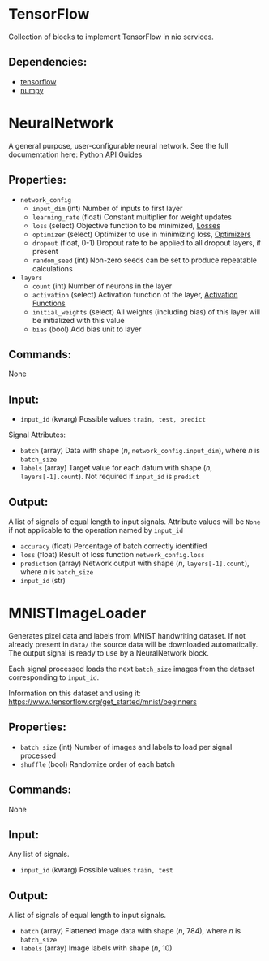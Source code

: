 TensorFlow
===========
Collection of blocks to implement TensorFlow in nio services.

Dependencies:
----------------
* [tensorflow](https://github.com/tensorflow/tensorflow)
* [numpy](https://github.com/numpy/numpy)

NeuralNetwork
===========
A general purpose, user-configurable neural network. See the full documentation here: [Python API Guides](https://www.tensorflow.org/api_guides/python/)

Properties:
--------------
* `network_config`
  * `input_dim` (int) Number of inputs to first layer
  * `learning_rate` (float) Constant multiplier for weight updates
  * `loss` (select) Objective function to be minimized, [Losses](https://www.tensorflow.org/api_guides/python/nn#Losses)
  * `optimizer` (select) Optimizer to use in minimizing loss, [Optimizers](https://www.tensorflow.org/api_guides/python/train#Optimizers)
  * `dropout` (float, 0-1) Dropout rate to be applied to all dropout layers, if present
  * `random_seed` (int) Non-zero seeds can be set to produce repeatable calculations
* `layers`
  * `count` (int) Number of neurons in the layer
  * `activation` (select) Activation function of the layer, [Activation Functions](https://www.tensorflow.org/api_guides/python/nn#Activation_Functions)
  * `initial_weights` (select) All weights (including bias) of this layer will be initialized with this value
  * `bias` (bool) Add bias unit to layer

Commands:
----------------
None

Input:
-------
* `input_id` (kwarg) Possible values `train, test, predict`

Signal Attributes:

* `batch` (array) Data with shape (*n*, `network_config.input_dim`), where *n* is `batch_size`
* `labels` (array) Target value for each datum with shape (*n*, `layers[-1].count`). Not required if `input_id` is `predict`

Output:
---------
A list of signals of equal length to input signals. Attribute values will be `None` if not applicable to the operation named by `input_id`

* `accuracy` (float) Percentage of batch correctly identified
* `loss` (float) Result of loss function `network_config.loss`
* `prediction` (array) Network output with shape (*n*, `layers[-1].count`), where *n* is `batch_size`
* `input_id` (str)

MNISTImageLoader
===========
Generates pixel data and labels from MNIST handwriting dataset. If not already present in `data/` the source data will be downloaded automatically. The output signal is ready to use by a NeuralNetwork block.

Each signal processed loads the next `batch_size` images from the dataset corresponding to `input_id`.

Information on this dataset and using it: 
https://www.tensorflow.org/get_started/mnist/beginners

Properties:
-----------
* `batch_size` (int) Number of images and labels to load per signal processed
* `shuffle` (bool) Randomize order of each batch

Commands:
---------
None

Input:
------
Any list of signals.

* `input_id` (kwarg) Possible values `train, test`

Output:
-------
A list of signals of equal length to input signals.

* `batch` (array) Flattened image data with shape (*n*, 784), where *n* is `batch_size`
* `labels` (array) Image  labels with shape (*n*, 10)
